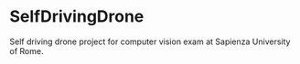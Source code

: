 # SelfDrivingDrone
Self driving drone project for computer vision exam at Sapienza University of Rome.
